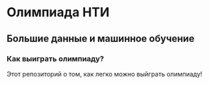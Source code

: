 # Олимпиада НТИ
## Большие данные и машинное обучение
### Как выиграть олимпиаду?

Этот репозиторий о том, как легко можно выйграть олимпиаду!
